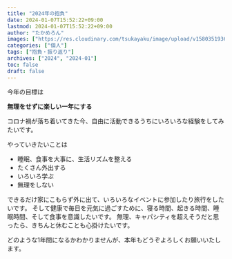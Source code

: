 ```yaml
---
title: "2024年の抱負"
date: 2024-01-07T15:52:22+09:00
lastmod: 2024-01-07T15:52:22+09:00
author: "たかめろん"
images: ["https://res.cloudinary.com/tsukayaku/image/upload/v1580351936/Blog-personal/thumbnail/default.jpg"]
categories: ["個人"]
tags: ["抱負・振り返り"]
archives: ["2024", "2024-01"]
toc: false
draft: false
---
```


今年の目標は

**無理をせずに楽しい一年にする**

コロナ禍が落ち着いてきた今、自由に活動できるうちにいろいろな経験をしてみたいです。

やっていきたいことは

* 睡眠、食事を大事に、生活リズムを整える　
* たくさん外出する
* いろいろ学ぶ
* 無理をしない

できるだけ家にこもらず外に出て、いろいろなイベントに参加したり旅行をしたいです。
そして健康で毎日を元気に過ごすために、寝る時間、起きる時間、睡眠時間、そして食事を意識したいです。
無理、キャパシティを超えそうだと思ったら、きちんと休むことも心掛けたいです。

どのような1年間になるかわかりませんが、本年もどうぞよろしくお願いいたします。
